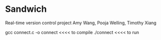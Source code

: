 # Sandwich
Real-time version control project
Amy Wang, Pooja Welling, Timothy Xiang


gcc connect.c -o connect <<<< to compile
./connect <<<< to run
